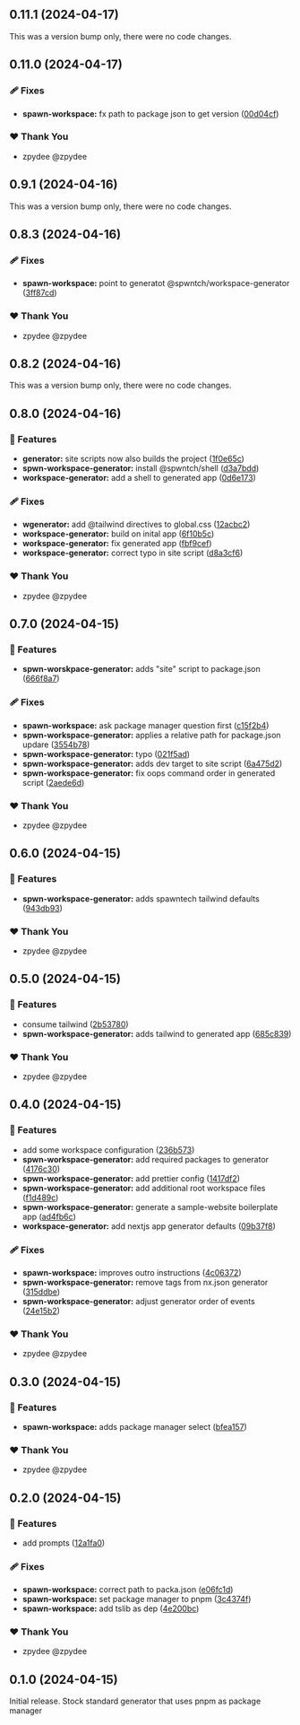 ## 0.11.1 (2024-04-17)

This was a version bump only, there were no code changes.

## 0.11.0 (2024-04-17)


### 🩹 Fixes

- **spawn-workspace:** fx path to package json to get version ([00d04cf](https://github.com/spwntch/spwn-workspace-generator/commit/00d04cf))

### ❤️  Thank You

- zpydee @zpydee

## 0.9.1 (2024-04-16)

This was a version bump only, there were no code changes.

## 0.8.3 (2024-04-16)


### 🩹 Fixes

- **spawn-workspace:** point to generatot @spwntch/workspace-generator ([3ff87cd](https://github.com/spwntch/spwn-workspace-generator/commit/3ff87cd))

### ❤️  Thank You

- zpydee @zpydee

## 0.8.2 (2024-04-16)

This was a version bump only, there were no code changes.

## 0.8.0 (2024-04-16)


### 🚀 Features

- **generator:** site scripts now also builds the project ([1f0e65c](https://github.com/spwntch/spwn-workspace-generator/commit/1f0e65c))
- **spwn-workspace-generator:** install @spwntch/shell ([d3a7bdd](https://github.com/spwntch/spwn-workspace-generator/commit/d3a7bdd))
- **workspace-generator:** add a shell to generated app ([0d6e173](https://github.com/spwntch/spwn-workspace-generator/commit/0d6e173))

### 🩹 Fixes

- **wgenerator:** add @tailwind directives to global.css ([12acbc2](https://github.com/spwntch/spwn-workspace-generator/commit/12acbc2))
- **workspace-generator:** build on inital app ([6f10b5c](https://github.com/spwntch/spwn-workspace-generator/commit/6f10b5c))
- **workspace-generator:** fix generated app ([fbf9cef](https://github.com/spwntch/spwn-workspace-generator/commit/fbf9cef))
- **workspace-generator:** correct typo in site script ([d8a3cf6](https://github.com/spwntch/spwn-workspace-generator/commit/d8a3cf6))

### ❤️  Thank You

- zpydee @zpydee

## 0.7.0 (2024-04-15)


### 🚀 Features

- **spwn-worskpace-generator:** adds "site" script to package.json ([666f8a7](https://github.com/spwntch/spwn-workspace-generator/commit/666f8a7))

### 🩹 Fixes

- **spawn-workspace:** ask package manager question first ([c15f2b4](https://github.com/spwntch/spwn-workspace-generator/commit/c15f2b4))
- **spwn-workspace-generator:** applies a relative path for package.json updare ([3554b78](https://github.com/spwntch/spwn-workspace-generator/commit/3554b78))
- **spwn-workspace-generator:** typo ([021f5ad](https://github.com/spwntch/spwn-workspace-generator/commit/021f5ad))
- **spwn-workspace-generator:** adds dev target to site script ([6a475d2](https://github.com/spwntch/spwn-workspace-generator/commit/6a475d2))
- **spwn-workspace-generator:** fix oops command order in generated script ([2aede6d](https://github.com/spwntch/spwn-workspace-generator/commit/2aede6d))

### ❤️  Thank You

- zpydee @zpydee

## 0.6.0 (2024-04-15)


### 🚀 Features

- **spwn-workspace-generator:** adds spawntech tailwind defaults ([943db93](https://github.com/spwntch/spwn-workspace-generator/commit/943db93))

### ❤️  Thank You

- zpydee @zpydee

## 0.5.0 (2024-04-15)


### 🚀 Features

- consume tailwind ([2b53780](https://github.com/spwntch/spwn-workspace-generator/commit/2b53780))
- **spwn-workspace-generator:** adds tailwind to generated app ([685c839](https://github.com/spwntch/spwn-workspace-generator/commit/685c839))

### ❤️  Thank You

- zpydee @zpydee

## 0.4.0 (2024-04-15)


### 🚀 Features

- add some workspace configuration ([236b573](https://github.com/spwntch/spwn-workspace-generator/commit/236b573))
- **spwn-workspace-generator:** add required packages to generator ([4176c30](https://github.com/spwntch/spwn-workspace-generator/commit/4176c30))
- **spwn-workspace-generator:** add prettier config ([1417df2](https://github.com/spwntch/spwn-workspace-generator/commit/1417df2))
- **spwn-workspace-generator:** add additional root workspace files ([f1d489c](https://github.com/spwntch/spwn-workspace-generator/commit/f1d489c))
- **spwn-workspace-generator:** generate a sample-website boilerplate app ([ad4fb6c](https://github.com/spwntch/spwn-workspace-generator/commit/ad4fb6c))
- **workspace-generator:** add nextjs app generator defaults ([09b37f8](https://github.com/spwntch/spwn-workspace-generator/commit/09b37f8))

### 🩹 Fixes

- **spawn-workspace:** improves outro instructions ([4c06372](https://github.com/spwntch/spwn-workspace-generator/commit/4c06372))
- **spwn-workspace-generator:** remove tags from nx.json generator ([315ddbe](https://github.com/spwntch/spwn-workspace-generator/commit/315ddbe))
- **spwn-workspace-generator:** adjust generator order of events ([24e15b2](https://github.com/spwntch/spwn-workspace-generator/commit/24e15b2))

### ❤️  Thank You

- zpydee @zpydee

## 0.3.0 (2024-04-15)


### 🚀 Features

- **spawn-workspace:** adds package manager select ([bfea157](https://github.com/spwntch/spwn-workspace-generator/commit/bfea157))

### ❤️  Thank You

- zpydee @zpydee

## 0.2.0 (2024-04-15)


### 🚀 Features

- add prompts ([12a1fa0](https://github.com/spwntch/spwn-workspace-generator/commit/12a1fa0))

### 🩹 Fixes

- **spawn-workspace:** correct path to packa.json ([e06fc1d](https://github.com/spwntch/spwn-workspace-generator/commit/e06fc1d))
- **spawn-workspace:** set package manager to pnpm ([3c4374f](https://github.com/spwntch/spwn-workspace-generator/commit/3c4374f))
- **spawn-workspace:** add tslib as dep ([4e200bc](https://github.com/spwntch/spwn-workspace-generator/commit/4e200bc))

### ❤️  Thank You

- zpydee @zpydee

## 0.1.0 (2024-04-15)

Initial release. Stock standard generator that uses pnpm as package manager
